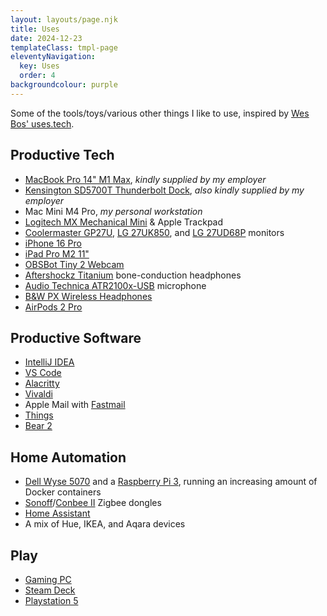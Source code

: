```yaml
---
layout: layouts/page.njk
title: Uses
date: 2024-12-23
templateClass: tmpl-page
eleventyNavigation:
  key: Uses
  order: 4
backgroundcolour: purple
---
```


Some of the tools/toys/various other things I like to use, inspired by [Wes Bos' uses.tech](https://uses.tech/).

## Productive Tech

* [MacBook Pro 14" M1 Max](https://en.wikipedia.org/wiki/MacBook_Pro_(Apple_silicon)#Fifth_generation_(Thick_Unibody),_2021), _kindly supplied by my employer_
* [Kensington SD5700T Thunderbolt Dock](https://www.kensington.com/en-gb/p/products/connectivity/laptop-docks-usb-accessories/sd5700t-thunderbolt-4-dual-4k-docking-station-with-90w-power-delivery/), _also kindly supplied by my employer_
* Mac Mini M4 Pro, _my personal workstation_
* [Logitech MX Mechanical Mini](https://www.logitech.com/en-gb/products/keyboards/mx-mechanical-mini.html) & Apple Trackpad
* [Coolermaster GP27U](https://www.coolermaster.com/en-gb/products/tempest-gp27u/), [LG 27UK850](https://www.lg.com/uk/monitors/lg-27UK850), and [LG 27UD68P](https://www.lg.com/uk/monitors/lg-27UD68P) monitors
* [iPhone 16 Pro](https://en.wikipedia.org/wiki/IPhone_16_Pro)
* [iPad Pro M2 11"](https://en.wikipedia.org/wiki/IPad_Pro_(6th_generation))
* [OBSBot Tiny 2 Webcam](https://www.obsbot.com/obsbot-tiny-2-4k-webcam)
* [Aftershockz Titanium](https://shokz.com/blogs/news/titanium-discontinued-everything-you-need-to-know) bone-conduction headphones
* [Audio Technica ATR2100x-USB](https://www.audio-technica.com/en-gb/atr2100x-usb) microphone
* [B&W PX Wireless Headphones](https://www.rtings.com/headphones/reviews/bowers-wilkins/px-wireless)
* [AirPods 2 Pro](https://www.apple.com/uk/airpods-pro/)

## Productive Software

* [IntelliJ IDEA](https://www.jetbrains.com/idea/)
* [VS Code](https://code.visualstudio.com/)
* [Alacritty](https://alacritty.org)
* [Vivaldi](https://vivaldi.com/)
* Apple Mail with [Fastmail](https://www.fastmail.com/)
* [Things](https://culturedcode.com/things/)
* [Bear 2](https://bear.app/)

## Home Automation

* [Dell Wyse 5070](https://www.parkytowers.me.uk/thin/wyse/5070/) and a [Raspberry Pi 3](https://en.wikipedia.org/wiki/Raspberry_Pi), running an increasing amount of Docker containers
* [Sonoff](https://sonoff.tech/product/gateway-and-sensors/sonoff-zigbee-3-0-usb-dongle-plus-e/)/[Conbee II](https://www.phoscon.de/en/conbee2) Zigbee dongles
* [Home Assistant](https://www.home-assistant.io/)
* A mix of Hue, IKEA, and Aqara devices

## Play

* [Gaming PC](https://uk.pcpartpicker.com/user/mostly-harmless/saved/#view=NZd4sY)
* [Steam Deck](https://www.steamdeck.com/en/)
* [Playstation 5](https://www.playstation.com/en-gb/ps5/)

